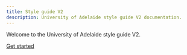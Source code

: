 ```yaml
---
title: Style guide V2
description: University of Adelaide style guide V2 documentation.
---
```


Welcome to the University of Adelaide style guide V2.

<a href="getting-started.html" class="button large">Get started</a>
